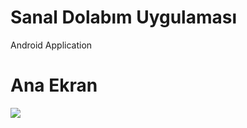 # Sanal Dolabım Uygulaması
Android Application
# Ana Ekran
<img src="https://github.com/sermed469/SanalDolabimUygulamasi/assets/59250052/91e31144-26d7-4e85-903e-8f02ca9e9d06">
